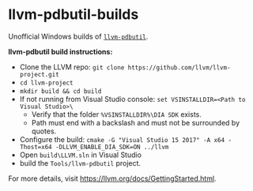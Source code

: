 # llvm-pdbutil-builds
Unofficial Windows builds of [`llvm-pdbutil`](https://llvm.org/docs/CommandGuide/llvm-pdbutil.html).

**llvm-pdbutil build instructions:**

- Clone the LLVM repo: `git clone https://github.com/llvm/llvm-project.git`
- `cd llvm-project`
- `mkdir build && cd build`
- If not running from Visual Studio console: `set VSINSTALLDIR=<Path to Visual Studio>\`
   - Verify that the folder `%VSINSTALLDIR%\DIA SDK` exists.
   - Path must end with a backslash and must not be surrounded by quotes.
- Configure the build:
  `cmake -G "Visual Studio 15 2017" -A x64 -Thost=x64 -DLLVM_ENABLE_DIA_SDK=ON ../llvm`
- Open `build\LLVM.sln` in Visual Studio
- build the `Tools/llvm-pdbutil` project.

For more details, visit https://llvm.org/docs/GettingStarted.html.
